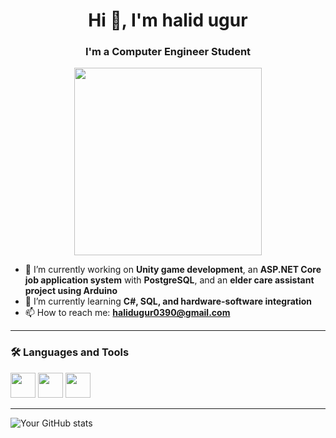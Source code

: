 <h1 align="center">Hi 👋, I'm halid ugur</h1>
<h3 align="center">I'm a Computer Engineer Student</h3>

<p align="center">
  <img src="https://media.giphy.com/media/qgQUggAC3Pfv687qPC/giphy.gif" width="300"/>
</p>

- 🔭 I’m currently working on **Unity game development**, an **ASP.NET Core job application system** with **PostgreSQL**, and an **elder care assistant project using Arduino** 
- 🌱 I’m currently learning **C#, SQL, and hardware-software integration**  
- 📫 How to reach me: **halidugur0390@gmail.com**  

---

### 🛠️ Languages and Tools
<p align="left">
  <img src="https://cdn.jsdelivr.net/gh/devicons/devicon/icons/cplusplus/cplusplus-original.svg" width="40" height="40"/>
  <img src="https://cdn.jsdelivr.net/gh/devicons/devicon/icons/csharp/csharp-original.svg" width="40" height="40"/>
  <img src="https://cdn.jsdelivr.net/gh/devicons/devicon/icons/html5/html5-original.svg" width="40" height="40"/>

</p>

---

![Your GitHub stats](https://github-readme-stats.vercel.app/api?halidugur=KULLANICIADIN&show_icons=true&theme=radical)

